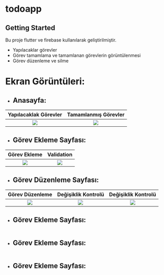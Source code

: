 # todoapp

## Getting Started

Bu proje flutter ve firebase kullanılarak geliştirilmiştir.

- Yapılacaklar görevler
- Görev tamamlama ve tamamlanan görevlerin görüntülenmesi
- Görev düzenleme ve silme

# Ekran Görüntüleri:

- ## Anasayfa:

Yapılacaklak Görevler  |  Tamamlanmış Görevler | 
:-------------------------:|:-------------------------:
![](https://www.linkpicture.com/q/1_96.png)  |  ![](https://www.linkpicture.com/q/2_89.png)  

- ## Görev Ekleme Sayfası:

Görev Ekleme  |  Validation | 
:-------------------------:|:-------------------------:
![](https://www.linkpicture.com/q/3_48.png)  |  ![](https://www.linkpicture.com/q/4_3.png)  

- ## Görev Düzenleme Sayfası:

Görev Düzenleme  |  Değişiklik Kontrolü | Değişiklik Kontrolü |
:-------------------------:|:-------------------------:|:-------------------------:
![](https://www.linkpicture.com/q/5_183.png)  |  ![](https://www.linkpicture.com/q/6_518.png)  |  ![](https://www.linkpicture.com/q/7_373.png) 

- ## Görev Ekleme Sayfası:

![]()

- ## Görev Ekleme Sayfası:

![]()

- ## Görev Ekleme Sayfası:

![]()

